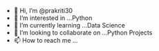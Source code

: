 - 👋 Hi, I’m @prakriti30
- 👀 I’m interested in ...Python
- 🌱 I’m currently learning ...Data Science
- 💞️ I’m looking to collaborate on ...Python Projects
- 📫 How to reach me ...

<!---
prakriti30/prakriti30 is a ✨ special ✨ repository because its `README.md` (this file) appears on your GitHub profile.
You can click the Preview link to take a look at your changes.
--->
